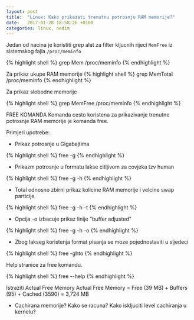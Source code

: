 ```yaml
---
layout: post
title:  "Linux: Kako prikazati trenutnu potrosnju RAM memorije?"
date:   2017-01-28 18:58:26 +0100
categories: linux, nedim
---
```


Jedan od nacina je koristiti grep alat za filter kljucnih rijeci `MemFree` iz sistemskog fajla `/proc/meminfo`

{% highlight shell %}
grep Mem /proc/meminfo
{% endhighlight %}


Za prikaz ukupe RAM memorije
{% highlight shell %}
grep MemTotal /proc/meminfo
{% endhighlight %}

Za prikaz slobodne memorije

{% highlight shell %}
grep MemFree /proc/meminfo
{% endhighlight %}

FREE KOMANDA
Komanda cesto koristena za prikazivanje trenutne potrosnje RAM memorije je komanda free. 

Primjeri upotrebe:

- Prikaz potrosnje u Gigabajtima

{% highlight shell %}
free -g
{% endhighlight %}


- Prikazm potrosnje u formatu lakse citljivom za covjeka tzv human 

{% highlight shell %}
free -g -h
{% endhighlight %}

- Total odnosno zbirni prikaz kolicine RAM memorije i velcine swap particije

{% highlight shell %}
free -g -h -t
{% endhighlight %}

- Opcija -o izbacuje prikaz linije "buffer adjusted"

{% highlight shell %}
free -g -h -o
{% endhighlight %}

- Zbog lakseg koristenja format pisanja se moze pojednostaviti u sljedeci

{% highlight shell %}
free -ghto
{% endhighlight %}

Help stranice za free komandu.

{% highlight shell %}
free --help
{% endhighlight %}

Istraziti
Actual Free Memory
Actual Free Memory = Free (39 MB) + Buffers (95) + Cached (3590) = 3,724 MB 
- Cachirana memorije? Kako se racuna? Kako iskljuciti level cachiranja u kernelu?
